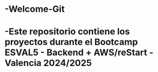 # -Welcome-Git
# -Este repositorio contiene los proyectos durante el Bootcamp ESVAL5 - Backend + AWS/reStart - Valencia 2024/2025
